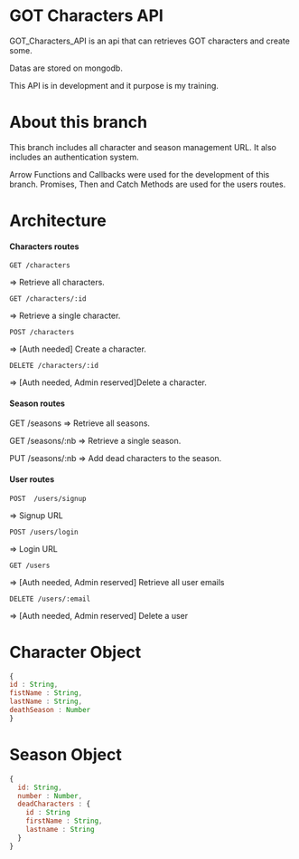 # GOT Characters API

GOT_Characters_API is an api that can retrieves GOT characters and create some.

Datas are stored on mongodb.

This API is in development and it purpose is my training.

# About this branch
This branch includes all character and season management URL.
It also includes an authentication system.

Arrow Functions and Callbacks were used for the development of this branch.
Promises, Then and Catch Methods are used for the users routes.

# Architecture
#### Characters routes
```
GET /characters
```
=> Retrieve all characters.
```
GET /characters/:id
```
=> Retrieve a single character.
```
POST /characters
```
=> [Auth needed] Create a character.

```
DELETE /characters/:id
```
=> [Auth needed, Admin reserved]Delete a character.

#### Season routes
 GET /seasons => Retrieve all seasons.

 GET /seasons/:nb => Retrieve a single season.

 PUT /seasons/:nb => Add dead characters to the season.

#### User routes
```
POST  /users/signup
```
=> Signup URL
```
POST /users/login
```
=> Login URL
```
GET /users
```
=> [Auth needed, Admin reserved] Retrieve all user emails

```
DELETE /users/:email
```
=> [Auth needed, Admin reserved] Delete a user

# Character Object

```javascript
{
id : String,
fistName : String,
lastName : String,
deathSeason : Number
}
```
# Season Object
```javascript
{
  id: String,
  number : Number,
  deadCharacters : {
    id : String
    firstName : String,
    lastname : String
  }
}
```
